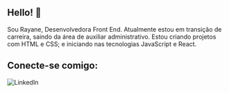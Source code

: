## Hello! 👋

Sou Rayane, Desenvolvedora Front End.
Atualmente estou em transição de carreira, saindo da área de auxiliar administrativo. Estou criando projetos com HTML e CSS; e iniciando nas tecnologias JavaScript e React.

## Conecte-se comigo:
<p>
  <a href="http://linkedin.com/in/rayane-oliveira-42996523b"/>
    <img align="left" alt="LinkedIn"  src="https://img.shields.io/badge/LinkedIn-0077B5?style=for-the-badge&logo=linkedin&logoColor=white" />
    
</p>




